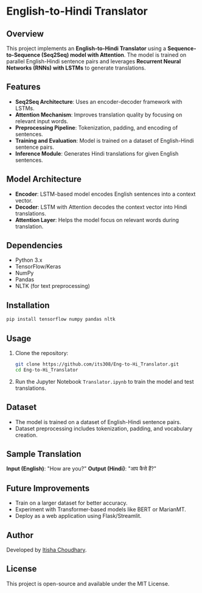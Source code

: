# English-to-Hindi Translator

## Overview
This project implements an **English-to-Hindi Translator** using a **Sequence-to-Sequence (Seq2Seq) model with Attention**. The model is trained on parallel English-Hindi sentence pairs and leverages **Recurrent Neural Networks (RNNs) with LSTMs** to generate translations.

## Features
- **Seq2Seq Architecture**: Uses an encoder-decoder framework with LSTMs.
- **Attention Mechanism**: Improves translation quality by focusing on relevant input words.
- **Preprocessing Pipeline**: Tokenization, padding, and encoding of sentences.
- **Training and Evaluation**: Model is trained on a dataset of English-Hindi sentence pairs.
- **Inference Module**: Generates Hindi translations for given English sentences.

## Model Architecture
- **Encoder**: LSTM-based model encodes English sentences into a context vector.
- **Decoder**: LSTM with Attention decodes the context vector into Hindi translations.
- **Attention Layer**: Helps the model focus on relevant words during translation.

## Dependencies
- Python 3.x
- TensorFlow/Keras
- NumPy
- Pandas
- NLTK (for text preprocessing)

## Installation
```bash
pip install tensorflow numpy pandas nltk
```

## Usage
1. Clone the repository:
   ```bash
   git clone https://github.com/its308/Eng-to-Hi_Translator.git
   cd Eng-to-Hi_Translator
   ```
2. Run the Jupyter Notebook `Translator.ipynb` to train the model and test translations.

## Dataset
- The model is trained on a dataset of English-Hindi sentence pairs.
- Dataset preprocessing includes tokenization, padding, and vocabulary creation.

## Sample Translation
**Input (English)**: "How are you?"
**Output (Hindi)**: "आप कैसे हैं?"

## Future Improvements
- Train on a larger dataset for better accuracy.
- Experiment with Transformer-based models like BERT or MarianMT.
- Deploy as a web application using Flask/Streamlit.

## Author
Developed by [Itisha Choudhary](https://github.com/its308).

## License
This project is open-source and available under the MIT License.

 
